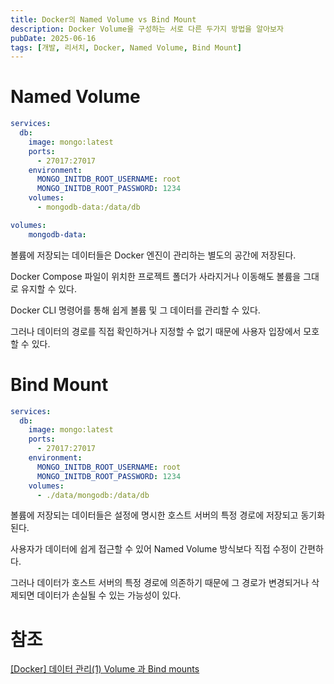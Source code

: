 ```yaml
---
title: Docker의 Named Volume vs Bind Mount
description: Docker Volume을 구성하는 서로 다른 두가지 방법을 알아보자
pubDate: 2025-06-16
tags: [개발, 리서치, Docker, Named Volume, Bind Mount]
---
```


# Named Volume

```yaml
services:
  db:
    image: mongo:latest
    ports:
      - 27017:27017
    environment:
      MONGO_INITDB_ROOT_USERNAME: root
      MONGO_INITDB_ROOT_PASSWORD: 1234
    volumes:
      - mongodb-data:/data/db

volumes:
	mongodb-data:
```

볼륨에 저장되는 데이터들은 Docker 엔진이 관리하는 별도의 공간에 저장된다.

Docker Compose 파일이 위치한 프로젝트 폴더가 사라지거나 이동해도 볼륨을 그대로 유지할 수 있다.

Docker CLI 명령어를 통해 쉽게 볼륨 및 그 데이터를 관리할 수 있다.

그러나 데이터의 경로를 직접 확인하거나 지정할 수 없기 때문에 사용자 입장에서 모호할 수 있다.

# Bind Mount

```yaml
services:
  db:
    image: mongo:latest
    ports:
      - 27017:27017
    environment:
      MONGO_INITDB_ROOT_USERNAME: root
      MONGO_INITDB_ROOT_PASSWORD: 1234
    volumes:
      - ./data/mongodb:/data/db
```

볼륨에 저장되는 데이터들은 설정에 명시한 호스트 서버의 특정 경로에 저장되고 동기화된다.

사용자가 데이터에 쉽게 접근할 수 있어 Named Volume 방식보다 직접 수정이 간편하다.

그러나 데이터가 호스트 서버의 특정 경로에 의존하기 때문에 그 경로가 변경되거나 삭제되면 데이터가 손실될 수 있는 가능성이 있다.

# 참조

[[Docker] 데이터 관리(1) Volume 과 Bind mounts](https://velog.io/@haeny01/Docker-%EB%8D%B0%EC%9D%B4%ED%84%B0-%EA%B4%80%EB%A6%AC1-Volume-%EA%B3%BC-Bind-mounts)